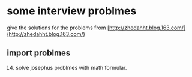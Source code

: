 # some interview problmes 

give the solutions for the problems from [http://zhedahht.blog.163.com/](http://zhedahht.blog.163.com/)

## import problmes

14. solve josephus problmes with math formular.
